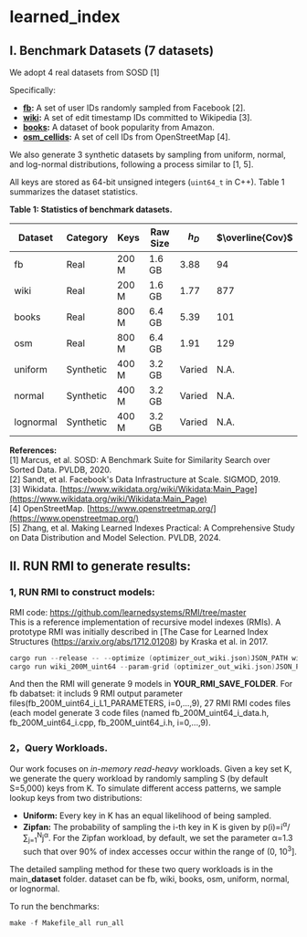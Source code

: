 # learned_index
## Ⅰ. Benchmark Datasets (7 datasets)
We adopt 4 real datasets from SOSD [1]

Specifically:

* **[fb](https://dataverse.harvard.edu/api/access/datafile/:persistentId?persistentId=doi:10.7910/DVN/JGVF9A/EATHF7):** A set of user IDs randomly sampled from Facebook [2].
* **[wiki](https://dataverse.harvard.edu/api/access/datafile/:persistentId?persistentId=doi:10.7910/DVN/JGVF9A/SVN8PI):** A set of edit timestamp IDs committed to Wikipedia [3].
* **[books](https://www.dropbox.com/s/y2u3nbanbnbmg7n/books_800M_uint64.zst?dl=1):** A dataset of book popularity from Amazon.
* **[osm_cellids](https://www.dropbox.com/s/j1d4ufn4fyb4po2/osm_cellids_800M_uint64.zst?dl=1):** A set of cell IDs from OpenStreetMap [4].

We also generate 3 synthetic datasets by sampling from uniform, normal, and log-normal distributions, following a process similar to [1, 5]. 

All keys are stored as 64-bit unsigned integers (`uint64_t` in C++). Table 1 summarizes the dataset statistics.

**Table 1: Statistics of benchmark datasets.**

| Dataset | Category | Keys | Raw Size | $h_D$ | $\overline{Cov}$ |
|---|---|---|---|---|---|
| fb | Real | 200 M | 1.6 GB | 3.88 | 94 |
| wiki | Real | 200 M | 1.6 GB | 1.77 | 877 |
| books | Real | 800 M | 6.4 GB | 5.39 | 101 |
| osm | Real | 800 M | 6.4 GB | 1.91 | 129 |
| uniform | Synthetic | 400 M | 3.2 GB | Varied | N.A. |
| normal | Synthetic | 400 M | 3.2 GB | Varied | N.A. |
| lognormal | Synthetic | 400 M | 3.2 GB | Varied | N.A. |


**References:**  
[1] Marcus, et al. SOSD: A Benchmark Suite for Similarity Search over Sorted Data. PVLDB, 2020.  
[2] Sandt, et al.  Facebook's Data Infrastructure at Scale. SIGMOD, 2019.  
[3] Wikidata. [https://www.wikidata.org/wiki/Wikidata:Main_Page](https://www.wikidata.org/wiki/Wikidata:Main_Page)  
[4] OpenStreetMap. [https://www.openstreetmap.org/](https://www.openstreetmap.org/)  
[5] Zhang, et al. Making Learned Indexes Practical: A Comprehensive Study on Data Distribution and Model Selection. PVLDB, 2024.  


## II. RUN RMI to generate results:


### 1, RUN RMI to construct models: 
RMI code: https://github.com/learnedsystems/RMI/tree/master  
This is a reference implementation of recursive model indexes (RMIs). A prototype RMI was initially described in [The Case for Learned Index Structures (https://arxiv.org/abs/1712.01208) by Kraska et al. in 2017.  



```C++
cargo run --release -- --optimize (optimizer_out_wiki.json)JSON_PATH wiki_200M_uint64
cargo run wiki_200M_uint64 --param-grid (optimizer_out_wiki.json)JSON_PATH -d YOUR_RMI_SAVE_FOLDER --threads 8 --zero-build-time
```
And then the RMI will generate 9 models in **YOUR_RMI_SAVE_FOLDER**. 
For fb dabatset: it includs 9 RMI output parameter files(fb_200M_uint64_i_L1_PARAMETERS, i=0,...,9), 27 RMI RMI codes files (each model generate 3 code files (named fb_200M_uint64_i_data.h, fb_200M_uint64_i.cpp, fb_200M_uint64_i.h, i=0,...,9). 

### 2，**Query Workloads.**

Our work focuses on *in-memory read-heavy* workloads. Given a key set  K, we generate the query workload by randomly sampling S (by default S=5,000) keys from K. To simulate different access patterns, we sample lookup keys from two distributions:

* **Uniform:**  Every key in K has an equal likelihood of being sampled.
* **Zipfan:** The probability of sampling the i-th key in K is given by p(i)=i<sup>α</sup>/∑<sub>j=1</sub><sup>N</sup>j<sup>α</sup>. For the Zipfan workload, by default, we set the parameter α=1.3 such that over 90% of index accesses occur within the range of (0, 10<sup>3</sup>].

The detailed sampling method for these two query workloads is in the main_**dataset** folder. dataset can be fb, wiki, books, osm, uniform, normal, or lognormal.

To run the benchmarks:
```C++
make -f Makefile_all run_all
```






